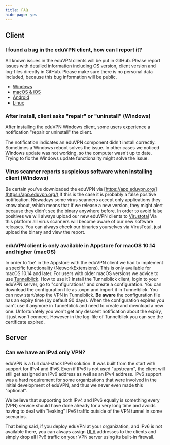 ```yaml
---
title: FAQ
hide-page: yes
---
```


## Client

### I found a bug in the eduVPN client, how can I report it?

All known issues in the eduVPN clients will be put in GitHub. Please report 
issues with detailed information including OS version, client version and 
log-files directly in GitHub. Please make sure there is no personal data 
included, because this bug information will be public.

* [Windows](https://github.com/Amebis/eduVPN/issues)
* [macOS & iOS](https://github.com/eduvpn/apple/issues)
* [Android](https://github.com/eduvpn/android/issues)
* [Linux](https://github.com/eduvpn/python-eduvpn-client/issues)

### After install, client asks "repair" or "uninstall" (Windows)

After installing the eduVPN Windows client, some users experience a 
notification "repair or uninstall" the client.

The notification indicates an eduVPN component didn't install correctly. 
Sometimes a Windows reboot solves the issue. In other cases we noticed Windows 
update was not working, so the computer wasn't up to date. Trying to fix the 
Windows update functionality might solve the issue.

### Virus scanner reports suspicious software when installing client (Windows)

Be certain you've downloaded the eduVPN via 
[https://app.eduvpn.org/](https://app.eduvpn.org/) If this is the case it is 
probably a false positive notification. Nowadays some virus scanners accept 
only applications they know about, which means that if we release a new version, 
they might alert because they didn't see the binary anywhere before. In order 
to avoid false positives we will always upload our new eduVPN clients to 
[Virustotal](https://www.virustotal.com/) Via this platform all virus scanners 
will become aware of our new software releases. You can always check our 
binaries yourselves via VirusTotal, just upload the binary and view the report.

### eduVPN client is only available in Appstore for macOS 10.14 and higher (macOS)

In order to 'be' in the Appstore with the eduVPN client we had to implement a 
specific functionality (NetworkExtensions). This is only available for macOS 
10.14 and later. For users with older macOS versions we advice to use 
[Tunnelblick](https://tunnelblick.net/). How to use it? Install the Tunnelblick 
client, login to your eduVPN server, go to "configurations" and create a 
configuration. You can download the configuration file as .ovpn and import it 
in Tunnelblick. You can now start/stop the VPN in Tunnelblick. **Be aware** the 
configuration file has an expiry time (by default 90 days). When the 
configuration expires you can't use it anymore in Tunnelblick and need to 
create and download a new one. Unfortunately you won't get any descent 
notification about the expiry, it just won't connect. However in the log-file 
of Tunnelblick you can see the certificate expired.

## Server

### Can we have an IPv4 only VPN?

eduVPN is a full dual-stack IPv6 solution. It was built from the start with 
support for IPv4 and IPv6. Even if IPv6 is not used "upstream", the client will
still get assigned an IPv6 address as well as an IPv4 address. IPv6 support was
a hard requirement for some organizations that were involved in the initial 
development of eduVPN, and thus we never even made this "optional". 

We believe that supporting both IPv4 and IPv6 equally is something every (VPN) 
service should have done already for a very long time and avoids having to 
deal with "leaking" IPv6 traffic outside of the VPN tunnel in some scenarios.

That being said, if you deploy eduVPN at your organization, and IPv6 is not 
available there, you can always assign 
[ULA](https://en.wikipedia.org/wiki/Unique_local_address) addresses to the 
clients and simply drop all IPv6 traffic on your VPN server using its built-in
firewall.
